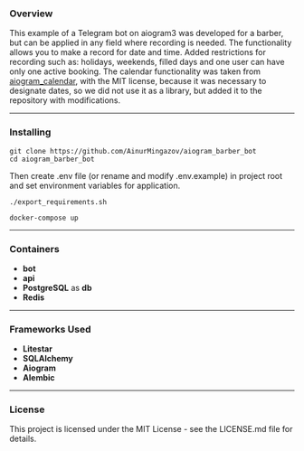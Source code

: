 ### Overview

This example of a Telegram bot on aiogram3 was developed for a barber,
but can be applied in any field where recording is needed.
The functionality allows you to make a record for date and time. 
Added restrictions for recording such as: holidays, weekends,
filled days and one user can have only one active booking.
The calendar functionality was taken from [aiogram_calendar](https://github.com/noXplode/aiogram_calendar),
with the MIT license, because it was necessary to designate dates, so we did not use it as a library,
but added it to the repository with modifications.

---

### Installing
```
git clone https://github.com/AinurMingazov/aiogram_barber_bot
cd aiogram_barber_bot
```
Then create .env file (or rename and modify .env.example) in project root and set environment variables for application.
```
./export_requirements.sh
```

```
docker-compose up
```
---
### Containers

- **bot**
- **api**
- **PostgreSQL** as **db**
- **Redis**
---
### Frameworks Used

- **Litestar**
- **SQLAlchemy**
- **Aiogram**
- **Alembic**

---
### License
This project is licensed under the MIT License - see the LICENSE.md file for details.


